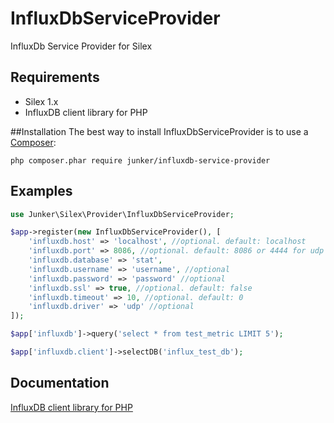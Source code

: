 # InfluxDbServiceProvider
InfluxDb Service Provider for Silex

## Requirements
- Silex 1.x
- InfluxDB client library for PHP

##Installation
The best way to install InfluxDbServiceProvider is to use a [Composer](https://getcomposer.org/download):

    php composer.phar require junker/influxdb-service-provider

## Examples

```php
use Junker\Silex\Provider\InfluxDbServiceProvider;

$app->register(new InfluxDbServiceProvider(), [
    'influxdb.host' => 'localhost', //optional. default: localhost
    'influxdb.port' => 8086, //optional. default: 8086 or 4444 for udp
    'influxdb.database' => 'stat',
    'influxdb.username' => 'username', //optional
    'influxdb.password' => 'password' //optional
    'influxdb.ssl' => true, //optional. default: false
    'influxdb.timeout' => 10, //optional. default: 0
    'influxdb.driver' => 'udp' //optional
]);

$app['influxdb']->query('select * from test_metric LIMIT 5');

$app['influxdb.client']->selectDB('influx_test_db');

```

## Documentation

[InfluxDB client library for PHP](https://github.com/influxdata/influxdb-php)
